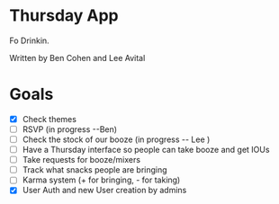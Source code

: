 Thursday App
==============

Fo Drinkin.

Written by Ben Cohen and Lee Avital

Goals
========
- [X] Check themes
- [ ] RSVP (in progress --Ben)
- [ ] Check the stock of our booze (in progress -- Lee )
- [ ] Have a Thursday interface so people can take booze and get IOUs
- [ ] Take requests for booze/mixers
- [ ] Track what snacks people are bringing
- [ ] Karma system (+ for bringing, - for taking)
- [X] User Auth and new User creation by admins

